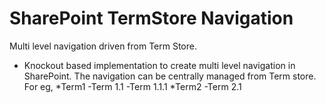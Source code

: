 # SharePoint TermStore Navigation
Multi level navigation driven from Term Store.

- Knockout based implementation to create multi level navigation in SharePoint. The navigation can be centrally managed from Term store.
For eg, 
*Term1
  -Term 1.1
    -Term 1.1.1
*Term2
  -Term 2.1

